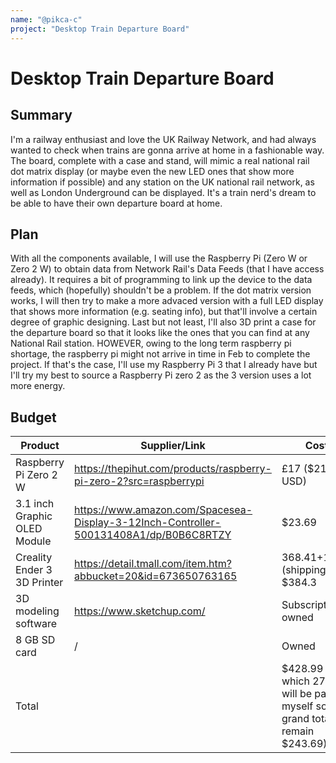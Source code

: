 ```yaml
---
name: "@pikca-c"
project: "Desktop Train Departure Board"
---
```


# Desktop Train Departure Board

## Summary

I'm a railway enthusiast and love the UK Railway Network, and had always wanted to check when trains are gonna arrive at home in a fashionable way. The board, complete with a case and stand, will mimic a real national rail dot matrix display (or maybe even the new LED ones that show more information if possible) and any station on the UK national rail network, as well as London Underground can be displayed.  It's a train nerd's dream to be able to have their own departure board at home.

## Plan

With all the components available, I will use the Raspberry Pi (Zero W or Zero 2 W) to obtain data from Network Rail's Data Feeds (that I have access already). It requires a bit of programming to link up the device to the data feeds, which (hopefully) shouldn't be a problem. If the dot matrix version works, I will then try to make a more advaced version with a full LED display that shows more information (e.g. seating info), but that'll involve a certain degree of graphic designing. Last but not least, I'll also 3D print a case for the departure board so that it looks like the ones that you can find at any National Rail station. HOWEVER, owing to the long term raspberry pi shortage, the raspberry pi might not arrive in time in Feb to complete the project. If that's the case, I'll use my Raspberry Pi 3 that I already have but I'll try my best to source a Raspberry Pi zero 2 as the 3 version uses a lot more energy.
## Budget



| Product         | Supplier/Link                         | Cost   |
| --------------- | ------------------------------------- | ------ |
| Raspberry Pi Zero 2 W   | https://thepihut.com/products/raspberry-pi-zero-2?src=raspberrypi | £17 ($21 USD) |
| 3.1 inch Graphic OLED Module | https://www.amazon.com/Spacesea-Display-3-12Inch-Controller-500131408A1/dp/B0B6C8RTZY | $23.69  |
| Creality Ender 3 3D Printer | https://detail.tmall.com/item.htm?abbucket=20&id=673650763165 | $368.41+$15.89 (shipping) = $384.3 |
| 3D modeling software | https://www.sketchup.com/ | Subscription owned |
| 8 GB SD card | / | Owned |
| Total           |                                       | $428.99 (of which 278.99 will be paid for myself so the grand total will remain $243.69) |
